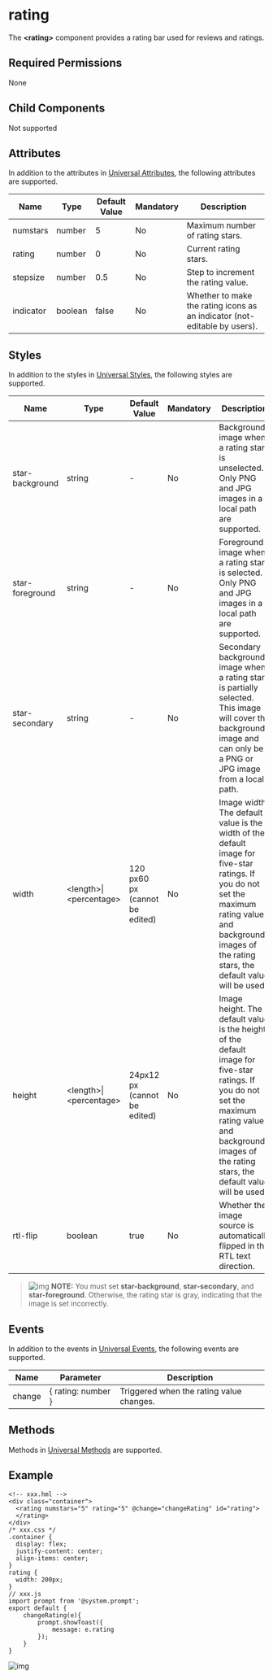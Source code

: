 # rating

The **\<rating>** component provides a rating bar used for reviews and ratings.

## Required Permissions

None

## Child Components

Not supported

## Attributes

In addition to the attributes in [Universal Attributes](js-components-common-attributes.md), the following attributes are supported.



| Name      | Type    | Default Value | Mandatory | Description                                                  |
| --------- | ------- | ------------- | --------- | ------------------------------------------------------------ |
| numstars  | number  | 5             | No        | Maximum number of rating stars.                              |
| rating    | number  | 0             | No        | Current rating stars.                                        |
| stepsize  | number  | 0.5           | No        | Step to increment the rating value.                          |
| indicator | boolean | false         | No        | Whether to make the rating icons as an indicator (not-editable by users). |

## Styles

In addition to the styles in [Universal Styles](js-components-common-styles.md), the following styles are supported.



| Name            | Type                   | Default Value                  | Mandatory | Description                                                  |
| --------------- | ---------------------- | ------------------------------ | --------- | ------------------------------------------------------------ |
| star-background | string                 | -                              | No        | Background image when a rating star is unselected. Only PNG and JPG images in a local path are supported. |
| star-foreground | string                 | -                              | No        | Foreground image when a rating star is selected. Only PNG and JPG images in a local path are supported. |
| star-secondary  | string                 | -                              | No        | Secondary background image when a rating star is partially selected. This image will cover the background image and can only be a PNG or JPG image from a local path. |
| width           | \<length>\|\<percentage> | 120 px60 px (cannot be edited) | No        | Image width. The default value is the width of the default image for five-star ratings. If you do not set the maximum rating value and background images of the rating stars, the default value will be used. |
| height          | \<length>\|\<percentage> | 24px12 px (cannot be edited)   | No        | Image height. The default value is the height of the default image for five-star ratings. If you do not set the maximum rating value and background images of the rating stars, the default value will be used. |
| rtl-flip        | boolean                | true                           | No        | Whether the image source is automatically flipped in the RTL text direction. |

> ![img](https://gitee.com/openharmony/docs/raw/OpenHarmony-3.1-Release/en/application-dev/public_sys-resources/icon-note.gif) **NOTE:** You must set **star-background**, **star-secondary**, and **star-foreground**. Otherwise, the rating star is gray, indicating that the image is set incorrectly.

## Events

In addition to the events in [Universal Events](js-components-common-events.md), the following events are supported.



| Name   | Parameter          | Description                              |
| ------ | ------------------ | ---------------------------------------- |
| change | { rating: number } | Triggered when the rating value changes. |

## Methods

Methods in [Universal Methods](js-components-common-methods.md) are supported.

## Example

```
<!-- xxx.hml -->
<div class="container">
  <rating numstars="5" rating="5" @change="changeRating" id="rating">
  </rating>
</div>
/* xxx.css */
.container {
  display: flex;
  justify-content: center;
  align-items: center;
}
rating {
  width: 200px;
}
// xxx.js
import prompt from '@system.prompt';
export default {
    changeRating(e){
        prompt.showToast({
            message: e.rating
        });
    }
}
```

![img](https://gitee.com/openharmony/docs/raw/OpenHarmony-3.1-Release/en/application-dev/reference/arkui-js/figures/1-6.png)